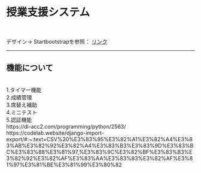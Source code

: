 <h1> 授業支援システム</h1><br>
<p>
デザイン→ Startbootstrapを参照：
  <a href="https://startbootstrap.com/theme/sb-admin-2">リンク</a><br>
  <hr><h2>機能について </h2><br>
  1.タイマー機能<br>
  2.成績管理<br>
  3.席替え補助<br>
  4.ミニテスト<br>
  5.認証機能<br>
  https://di-acc2.com/programming/python/2563/<br>
  https://codelab.website/django-import-export/#:~:text=CSV%20%E3%83%95%E3%82%A1%E3%82%A4%E3%83%AB%E3%82%92%E3%82%A4%E3%83%B3%E3%83%9D%E3%83%BC%E3%83%88%E3%81%97,%E3%83%9C%E3%82%BF%E3%83%B3%E3%82%92%E3%82%AF%E3%83%AA%E3%83%83%E3%82%AF%E3%81%97%E3%81%BE%E3%81%99%E3%80%82<br>
</p>
